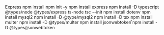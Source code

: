 Express
npm install
npm init -y
npm install express
npm install -D typescript @types/node @types/express ts-node
tsc --init
npm install dotenv
npm install mysql2
npm install -D @type/mysql2
npm install -D tsx
npm install multer
npm install -D @types/multer
npm install jsonwebtoken
ืnpm install -D @types/jsonwebtoken
